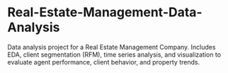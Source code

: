 # Real-Estate-Management-Data-Analysis
Data analysis project for a Real Estate Management Company. Includes EDA, client segmentation (RFM), time series analysis, and visualization to evaluate agent performance, client behavior, and property trends.
